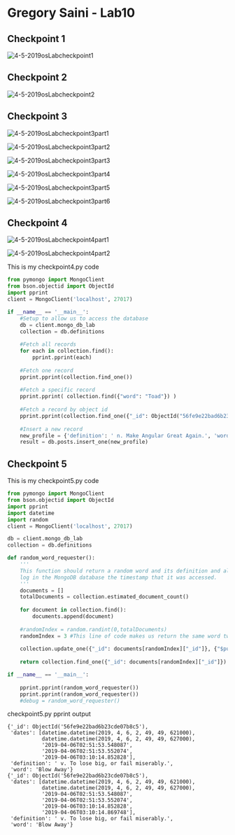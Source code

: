 # Gregory Saini - Lab10

## Checkpoint 1
![4-5-2019osLabcheckpoint1](https://user-images.githubusercontent.com/17090994/55664100-efe75f80-57f6-11e9-9dd0-84363fb2b791.PNG)


## Checkpoint 2
![4-5-2019osLabcheckpoint2](https://user-images.githubusercontent.com/17090994/55664109-f07ff600-57f6-11e9-86af-3f61d560d3a9.PNG)


## Checkpoint 3
![4-5-2019osLabcheckpoint3part1](https://user-images.githubusercontent.com/17090994/55664108-efe75f80-57f6-11e9-8774-ba3dda7add82.PNG)

![4-5-2019osLabcheckpoint3part2](https://user-images.githubusercontent.com/17090994/55664107-efe75f80-57f6-11e9-883e-648e42c07439.PNG)

![4-5-2019osLabcheckpoint3part3](https://user-images.githubusercontent.com/17090994/55664106-efe75f80-57f6-11e9-890f-c0a6df133607.PNG)

![4-5-2019osLabcheckpoint3part4](https://user-images.githubusercontent.com/17090994/55664105-efe75f80-57f6-11e9-827f-6fa4f7caf704.PNG)

![4-5-2019osLabcheckpoint3part5](https://user-images.githubusercontent.com/17090994/55664104-efe75f80-57f6-11e9-8881-bd7af35b4af0.PNG)

![4-5-2019osLabcheckpoint3part6](https://user-images.githubusercontent.com/17090994/55664103-efe75f80-57f6-11e9-9e0f-f69a8ece00b9.PNG)

## Checkpoint 4
![4-5-2019osLabcheckpoint4part1](https://user-images.githubusercontent.com/17090994/55664102-efe75f80-57f6-11e9-9b40-d29a491d6633.PNG)

![4-5-2019osLabcheckpoint4part2](https://user-images.githubusercontent.com/17090994/55664101-efe75f80-57f6-11e9-9982-e965e6b40039.PNG)

This is my checkpoint4.py code

``` python
from pymongo import MongoClient
from bson.objectid import ObjectId
import pprint
client = MongoClient('localhost', 27017)

if __name__ == '__main__':
    #Setup to allow us to access the database
    db = client.mongo_db_lab
    collection = db.definitions
        
    #Fetch all records
    for each in collection.find():
        pprint.pprint(each)
        
    #Fetch one record
    pprint.pprint(collection.find_one())
    
    #Fetch a specific record
    pprint.pprint( collection.find({"word": "Toad"}) )
    
    #Fetch a record by object id
    pprint.pprint(collection.find_one({"_id": ObjectId("56fe9e22bad6b23cde07b8b8")}))
    
    #Insert a new record
    new_profile = {'definition': ' n. Make Angular Great Again.', 'word': 'MAGA'}
    result = db.posts.insert_one(new_profile)
```    


## Checkpoint 5
This is my checkpoint5.py code
```python
from pymongo import MongoClient
from bson.objectid import ObjectId
import pprint
import datetime
import random
client = MongoClient('localhost', 27017)

db = client.mongo_db_lab
collection = db.definitions

def random_word_requester():
    '''
    This function should return a random word and its definition and also
    log in the MongoDB database the timestamp that it was accessed.
    '''
    documents = []
    totalDocuments = collection.estimated_document_count()
    
    for document in collection.find():
        documents.append(document)
    
    #randomIndex = random.randint(0,totalDocuments)
    randomIndex = 3 #This line of code makes us return the same word twice to test that timestamp is working properly.
    
    collection.update_one({"_id": documents[randomIndex]["_id"]}, {"$push": {"dates":datetime.datetime.utcnow().isoformat()}})
    
    return collection.find_one({"_id": documents[randomIndex]["_id"]})

if __name__ == '__main__':
    
    pprint.pprint(random_word_requester())
    pprint.pprint(random_word_requester())
    #debug = random_word_requester()
```

checkpoint5.py pprint output
```
{'_id': ObjectId('56fe9e22bad6b23cde07b8c5'),
 'dates': [datetime.datetime(2019, 4, 6, 2, 49, 49, 621000),
           datetime.datetime(2019, 4, 6, 2, 49, 49, 627000),
           '2019-04-06T02:51:53.548087',
           '2019-04-06T02:51:53.552074',
           '2019-04-06T03:10:14.852828'],
 'definition': ' v. To lose big, or fail miserably.',
 'word': 'Blow Away'}
{'_id': ObjectId('56fe9e22bad6b23cde07b8c5'),
 'dates': [datetime.datetime(2019, 4, 6, 2, 49, 49, 621000),
           datetime.datetime(2019, 4, 6, 2, 49, 49, 627000),
           '2019-04-06T02:51:53.548087',
           '2019-04-06T02:51:53.552074',
           '2019-04-06T03:10:14.852828',
           '2019-04-06T03:10:14.869748'],
 'definition': ' v. To lose big, or fail miserably.',
 'word': 'Blow Away'}

```

